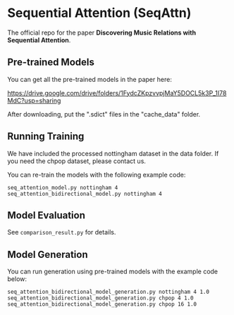 # Sequential Attention (SeqAttn)

The official repo for the paper **Discovering Music Relations with Sequential Attention**.

## Pre-trained Models

You can get all the pre-trained models in the paper here:

https://drive.google.com/drive/folders/1FydcZKpzvvpjMaY5DOCL5k3P_1I78MdC?usp=sharing

After downloading, put the ".sdict" files in the "cache_data" folder.

## Running Training

We have included the processed nottingham dataset in the data folder. If you need the chpop dataset, please contact us.

You can re-train the models with the following example code:

```
seq_attention_model.py nottingham 4
seq_attention_bidirectional_model.py nottingham 4
```

## Model Evaluation

See ``comparison_result.py`` for details.

## Model Generation

You can run generation using pre-trained models with the example code below:

```
seq_attention_bidirectional_model_generation.py nottingham 4 1.0
seq_attention_bidirectional_model_generation.py chpop 4 1.0
seq_attention_bidirectional_model_generation.py chpop 16 1.0
```
